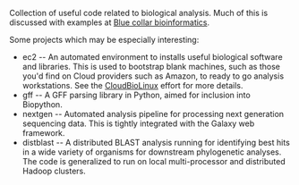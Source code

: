 Collection of useful code related to biological analysis. Much of this is 
discussed with examples at [Blue collar bioinformatics][1].

Some projects which may be especially interesting:

* ec2 -- An automated environment to installs useful biological software and 
  libraries. This is used to bootstrap blank machines, such as those you'd 
  find on Cloud providers such as Amazon, to ready to go analysis workstations.
  See the [CloudBioLinux][2] effort for more details.
* gff -- A GFF parsing library in Python, aimed for inclusion into Biopython.
* nextgen -- Automated analysis pipeline for processing next generation
  sequencing data. This is tightly integrated with the Galaxy web framework.
* distblast -- A distributed BLAST analysis running for identifying best hits in
  a wide variety of organisms for downstream phylogenetic analyses. The code
  is generalized to run on local multi-processor and distributed Hadoop
  clusters.

[1]: http://bcbio.wordpress.com
[2]: http://cloudbiolinux.com/
